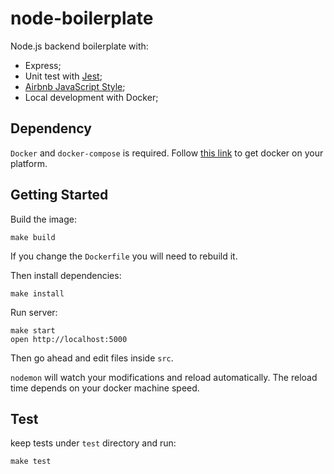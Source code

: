 node-boilerplate
=====================

Node.js backend boilerplate with:

* Express;
* Unit test with [Jest](https://facebook.github.io/jest/);
* [Airbnb JavaScript Style](https://github.com/airbnb/javascript);
* Local development with Docker;

## Dependency
`Docker` and `docker-compose` is required. Follow [this link](https://docs.docker.com/engine/installation/) to get docker on your platform.

## Getting Started

Build the image:
```
make build
```

If you change the `Dockerfile` you will need to rebuild it.

Then install dependencies:
```
make install
```

Run server:
```
make start
open http://localhost:5000
```

Then go ahead and edit files inside `src`.

`nodemon` will watch your modifications and reload automatically. The reload time depends on your docker machine speed.


## Test

keep tests under `test` directory and run:

```
make test
```
